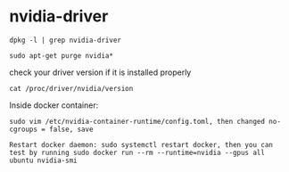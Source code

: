# nvidia-driver

```
dpkg -l | grep nvidia-driver
```
```
sudo apt-get purge nvidia*
```

check your driver version if it is installed properly
```
cat /proc/driver/nvidia/version
```
Inside docker container:
```
sudo vim /etc/nvidia-container-runtime/config.toml, then changed no-cgroups = false, save

Restart docker daemon: sudo systemctl restart docker, then you can test by running sudo docker run --rm --runtime=nvidia --gpus all ubuntu nvidia-smi 
```

